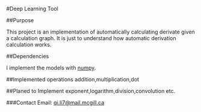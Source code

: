 #Deep Learning Tool


##Purpose

This project is an implementation of automatically calculating derivate given a calculation graph. It is just to understand how automatic derivation calculation works.

##Dependencies

I implement the models with [numpy](http://www.numpy.org/).

##Implemented operations
addition,multiplication,dot

##Planed to Implement
exponent,logarithm,division,convolution etc.

###Contact
Email: qi.li7@mail.mcgill.ca